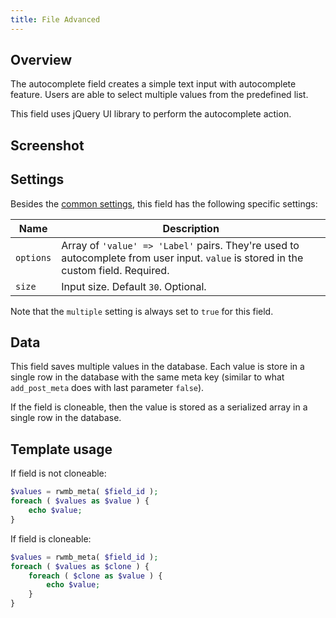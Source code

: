 ```yaml
---
title: File Advanced
---
```


## Overview

The autocomplete field creates a simple text input with autocomplete feature. Users are able to select multiple values from the predefined list.

This field uses jQuery UI library to perform the autocomplete action.

## Screenshot

## Settings

Besides the [common settings](/fields/), this field has the following specific settings:

Name | Description
--- | ---
`options` | Array of `'value' => 'Label'` pairs. They're used to autocomplete from user input. `value` is stored in the custom field. Required.
`size` | Input size. Default `30`. Optional.

Note that the `multiple` setting is always set to `true` for this field.

## Data

This field saves multiple values in the database. Each value is store in a single row in the database with the same meta key (similar to what `add_post_meta` does with last parameter `false`).

If the field is cloneable, then the value is stored as a serialized array in a single row in the database.

## Template usage

If field is not cloneable:

```php
$values = rwmb_meta( $field_id );
foreach ( $values as $value ) {
	echo $value;
}
```

If field is cloneable:

```php
$values = rwmb_meta( $field_id );
foreach ( $values as $clone ) {
	foreach ( $clone as $value ) {
		echo $value;
	}
}
```